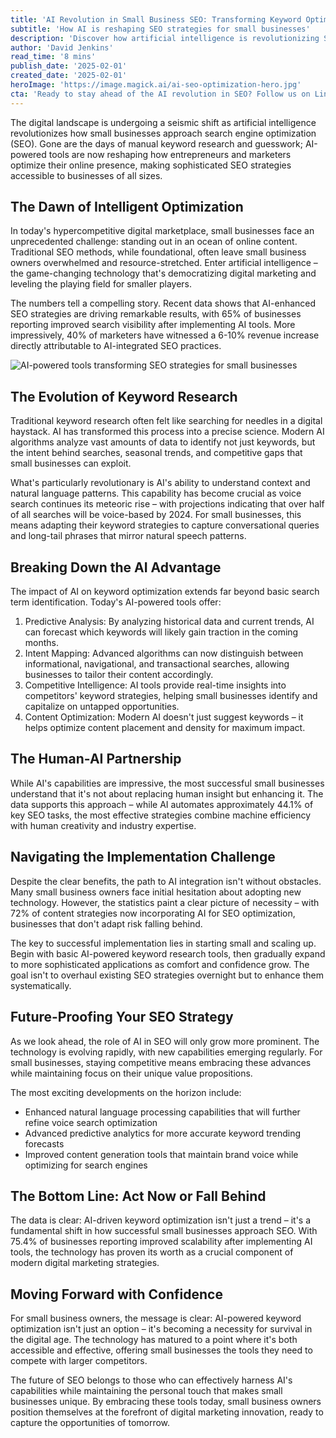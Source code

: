 ```yaml
---
title: 'AI Revolution in Small Business SEO: Transforming Keyword Optimization for Maximum Impact'
subtitle: 'How AI is reshaping SEO strategies for small businesses'
description: 'Discover how artificial intelligence is revolutionizing SEO strategies for small businesses, making sophisticated optimization techniques accessible and effective. Learn about the latest AI-powered tools transforming keyword research and content optimization, and why staying ahead of this technological curve is crucial for digital success.'
author: 'David Jenkins'
read_time: '8 mins'
publish_date: '2025-02-01'
created_date: '2025-02-01'
heroImage: 'https://image.magick.ai/ai-seo-optimization-hero.jpg'
cta: 'Ready to stay ahead of the AI revolution in SEO? Follow us on LinkedIn for daily insights on how artificial intelligence is transforming digital marketing for small businesses.'
---
```


The digital landscape is undergoing a seismic shift as artificial intelligence revolutionizes how small businesses approach search engine optimization (SEO). Gone are the days of manual keyword research and guesswork; AI-powered tools are now reshaping how entrepreneurs and marketers optimize their online presence, making sophisticated SEO strategies accessible to businesses of all sizes.

## The Dawn of Intelligent Optimization

In today's hypercompetitive digital marketplace, small businesses face an unprecedented challenge: standing out in an ocean of online content. Traditional SEO methods, while foundational, often leave small business owners overwhelmed and resource-stretched. Enter artificial intelligence – the game-changing technology that's democratizing digital marketing and leveling the playing field for smaller players.

The numbers tell a compelling story. Recent data shows that AI-enhanced SEO strategies are driving remarkable results, with 65% of businesses reporting improved search visibility after implementing AI tools. More impressively, 40% of marketers have witnessed a 6-10% revenue increase directly attributable to AI-integrated SEO practices.

![AI-powered tools transforming SEO strategies for small businesses](https://i.magick.ai/PIXE/1738445321453_magick_img.webp)

## The Evolution of Keyword Research

Traditional keyword research often felt like searching for needles in a digital haystack. AI has transformed this process into a precise science. Modern AI algorithms analyze vast amounts of data to identify not just keywords, but the intent behind searches, seasonal trends, and competitive gaps that small businesses can exploit.

What's particularly revolutionary is AI's ability to understand context and natural language patterns. This capability has become crucial as voice search continues its meteoric rise – with projections indicating that over half of all searches will be voice-based by 2024. For small businesses, this means adapting their keyword strategies to capture conversational queries and long-tail phrases that mirror natural speech patterns.

## Breaking Down the AI Advantage

The impact of AI on keyword optimization extends far beyond basic search term identification. Today's AI-powered tools offer:

1. Predictive Analysis: By analyzing historical data and current trends, AI can forecast which keywords will likely gain traction in the coming months.
2. Intent Mapping: Advanced algorithms can now distinguish between informational, navigational, and transactional searches, allowing businesses to tailor their content accordingly.
3. Competitive Intelligence: AI tools provide real-time insights into competitors' keyword strategies, helping small businesses identify and capitalize on untapped opportunities.
4. Content Optimization: Modern AI doesn't just suggest keywords – it helps optimize content placement and density for maximum impact.

## The Human-AI Partnership

While AI's capabilities are impressive, the most successful small businesses understand that it's not about replacing human insight but enhancing it. The data supports this approach – while AI automates approximately 44.1% of key SEO tasks, the most effective strategies combine machine efficiency with human creativity and industry expertise.

## Navigating the Implementation Challenge

Despite the clear benefits, the path to AI integration isn't without obstacles. Many small business owners face initial hesitation about adopting new technology. However, the statistics paint a clear picture of necessity – with 72% of content strategies now incorporating AI for SEO optimization, businesses that don't adapt risk falling behind.

The key to successful implementation lies in starting small and scaling up. Begin with basic AI-powered keyword research tools, then gradually expand to more sophisticated applications as comfort and confidence grow. The goal isn't to overhaul existing SEO strategies overnight but to enhance them systematically.

## Future-Proofing Your SEO Strategy

As we look ahead, the role of AI in SEO will only grow more prominent. The technology is evolving rapidly, with new capabilities emerging regularly. For small businesses, staying competitive means embracing these advances while maintaining focus on their unique value propositions.

The most exciting developments on the horizon include:

- Enhanced natural language processing capabilities that will further refine voice search optimization
- Advanced predictive analytics for more accurate keyword trending forecasts
- Improved content generation tools that maintain brand voice while optimizing for search engines

## The Bottom Line: Act Now or Fall Behind

The data is clear: AI-driven keyword optimization isn't just a trend – it's a fundamental shift in how successful small businesses approach SEO. With 75.4% of businesses reporting improved scalability after implementing AI tools, the technology has proven its worth as a crucial component of modern digital marketing strategies.

## Moving Forward with Confidence

For small business owners, the message is clear: AI-powered keyword optimization isn't just an option – it's becoming a necessity for survival in the digital age. The technology has matured to a point where it's both accessible and effective, offering small businesses the tools they need to compete with larger competitors.

The future of SEO belongs to those who can effectively harness AI's capabilities while maintaining the personal touch that makes small businesses unique. By embracing these tools today, small business owners position themselves at the forefront of digital marketing innovation, ready to capture the opportunities of tomorrow.